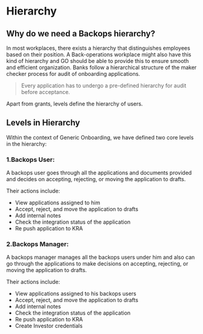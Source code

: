 # Hierarchy

## Why do we need a Backops hierarchy? <a href="#_ok2b8g36yraw" id="_ok2b8g36yraw"></a>

In most workplaces, there exists a hierarchy that distinguishes employees based on their position. A Back-operations workplace might also have this kind of hierarchy and GO should be able to provide this to ensure smooth and efficient organization. Banks follow a hierarchical structure of the maker checker process for audit of onboarding applications.&#x20;

> Every application has to undergo a pre-defined hierarchy for audit before acceptance.

Apart from grants, levels define the hierarchy of users.

## **Levels in Hierarchy** <a href="#_d6wr44t0tnc0" id="_d6wr44t0tnc0"></a>

Within the context of Generic Onboarding, we have defined two core levels in the hierarchy:

### **1.Backops User:** <a href="#_62xlvcbijxyn" id="_62xlvcbijxyn"></a>

A backops user goes through all the applications and documents provided and decides on accepting, rejecting, or moving the application to drafts.

Their actions include:

* View applications assigned to him
* Accept, reject, and move the application to drafts
* Add internal notes
* Check the integration status of the application
* Re push application to KRA

### **2.Backops Manager:** <a href="#_498d1riylpfb" id="_498d1riylpfb"></a>

A backops manager manages all the backops users under him and also can go through the applications to make decisions on accepting, rejecting, or moving the application to drafts.

Their actions include:

* View applications assigned to his backops users
* Accept, reject, and move the application to drafts
* Add internal notes
* Check the integration status of the application
* Re push application to KRA
* Create Investor credentials

